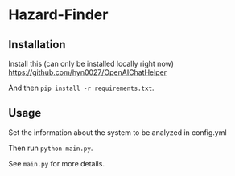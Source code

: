 # Hazard-Finder

## Installation

Install this (can only be installed locally right now) <https://github.com/hyn0027/OpenAIChatHelper>

And then `pip install -r requirements.txt`.

## Usage

Set the information about the system to be analyzed in config.yml

Then run `python main.py`.

See `main.py` for more details.
